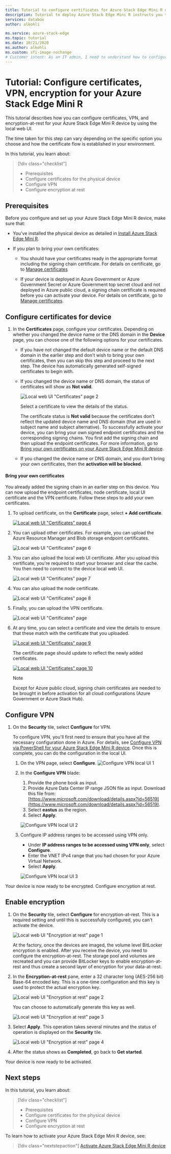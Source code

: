 ```yaml
---
title: Tutorial to configure certificates for Azure Stack Edge Mini R device in Azure portal | Microsoft Docs
description: Tutorial to deploy Azure Stack Edge Mini R instructs you to configure certificates on your physical device.
services: databox
author: alkohli

ms.service: azure-stack-edge
ms.topic: tutorial
ms.date: 10/21/2020
ms.author: alkohli
ms.custom: sfi-image-nochange
# Customer intent: As an IT admin, I need to understand how to configure certificates for Azure Stack Edge Mini R  so I can use it to transfer data to Azure. 
---
```

# Tutorial: Configure certificates, VPN, encryption for your Azure Stack Edge Mini R

This tutorial describes how you can configure certificates, VPN, and encryption-at-rest for your Azure Stack Edge Mini R device by using the local web UI.

The time taken for this step can vary depending on the specific option you choose and how the certificate flow is established in your environment.

In this tutorial, you learn about:

> [!div class="checklist"]
>
> * Prerequisites
> * Configure certificates for the physical device
> * Configure VPN
> * Configure encryption at rest

## Prerequisites

Before you configure and set up your Azure Stack Edge Mini R device, make sure that:

* You've installed the physical device as detailed in [Install Azure Stack Edge Mini R](azure-stack-edge-mini-r-deploy-install.md).

* If you plan to bring your own certificates:
    - You should have your certificates ready in the appropriate format including the signing chain certificate. For details on certificate, go to [Manage certificates](azure-stack-edge-gpu-manage-certificates.md)

    - If your device is deployed in Azure Government or Azure Government Secret or Azure Government top secret cloud and not deployed in Azure public cloud, a signing chain certificate is required before you can activate your device. 
    For details on certificate, go to [Manage certificates](azure-stack-edge-gpu-manage-certificates.md).


## Configure certificates for device

1. In the **Certificates** page, configure your certificates. Depending on whether you changed the device name or the DNS domain in the **Device** page, you can choose one of the following options for your certificates.

    - If you have not changed the default device name or the default DNS domain in the earlier step and don't wish to bring your own certificates, then you can skip this step and proceed to the next step. The device has automatically generated self-signed certificates to begin with. 

       <!-- ![Local web UI "Certificates" page](./media/azure-stack-edge-mini-r-deploy-configure-certificates-vpn-encryption/certificate-1.png)-->

    - If you changed the device name or DNS domain, the status of certificates will show as **Not valid**. 

        ![Local web UI "Certificates" page 2](./media/azure-stack-edge-mini-r-deploy-configure-certificates-vpn-encryption/certificate-2.png)    

        Select a certificate to view the details of the status.

        <!--![Local web UI "Certificates" page 3](./media/azure-stack-edge-gpu-deploy-configure-certificates/generate-certificate-1a.png)-->  

        The certificate status is **Not valid** because the certificates don't reflect the updated device name and DNS domain (that are used in subject name and subject alternative). To successfully activate your device, you can bring your own signed endpoint certificates and the corresponding signing chains. You first add the signing chain and then upload the endpoint certificates. For more information, go to [Bring your own certificates on your Azure Stack Edge Mini R device](#bring-your-own-certificates).


    - If you changed the device name or DNS domain, and you don't bring your own certificates, then the **activation will be blocked**.


#### Bring your own certificates

You already added the signing chain in an earlier step on this device. You can now upload the endpoint certificates, node certificate, local UI certificate and the VPN certificate. Follow these steps to add your own certificates.

1. To upload certificate, on the **Certificate** page, select **+ Add certificate**.

    [![Local web UI "Certificates" page 4](./media/azure-stack-edge-mini-r-deploy-configure-certificates-vpn-encryption/add-certificate-1.png)](./media/azure-stack-edge-mini-r-deploy-configure-certificates-vpn-encryption/add-certificate-1.png#lightbox)


1. You can upload other certificates. For example, you can upload the Azure Resource Manager and Blob storage endpoint certificates.

    ![Local web UI "Certificates" page 6](./media/azure-stack-edge-mini-r-deploy-configure-certificates-vpn-encryption/add-certificate-3.png)

1. You can also upload the local web UI certificate. After you upload this certificate, you're required to start your browser and clear the cache. You then need to connect to the device local web UI.  

    ![Local web UI "Certificates" page 7](./media/azure-stack-edge-mini-r-deploy-configure-certificates-vpn-encryption/add-certificate-4.png)

1. You can also upload the node certificate.


    ![Local web UI "Certificates" page 8](./media/azure-stack-edge-mini-r-deploy-configure-certificates-vpn-encryption/add-certificate-5.png)

1. Finally, you can upload the VPN certificate.
        
    ![Local web UI "Certificates" page](./media/azure-stack-edge-mini-r-deploy-configure-certificates-vpn-encryption/add-certificate-6.png)

1. At any time, you can select a certificate and view the details to ensure that these match with the certificate that you uploaded.

    [![Local web UI "Certificates" page 9](./media/azure-stack-edge-mini-r-deploy-configure-certificates-vpn-encryption/add-certificate-7.png)](./media/azure-stack-edge-mini-r-deploy-configure-certificates-vpn-encryption/add-certificate-7.png#lightbox)

    The certificate page should update to reflect the newly added certificates.

    [![Local web UI "Certificates" page 10](./media/azure-stack-edge-mini-r-deploy-configure-certificates-vpn-encryption/add-certificate-8.png)](./media/azure-stack-edge-mini-r-deploy-configure-certificates-vpn-encryption/add-certificate-8.png#lightbox)  

    > [!NOTE]
    > Except for Azure public cloud, signing chain certificates are needed to be brought in before activation for all cloud configurations (Azure Government or Azure Stack Hub).


## Configure VPN

1. On the **Security** tile, select **Configure** for VPN. 

    To configure VPN, you'll first need to ensure that you have all the necessary configuration done in Azure. For details, see [Configure VPN via PowerShell for your Azure Stack Edge Mini R device](azure-stack-edge-placeholder.md). Once this is complete, you can do the configuration in the local UI.
    
    1. On the VPN page, select **Configure**.
        ![Configure VPN local UI 1](./media/azure-stack-edge-mini-r-deploy-configure-certificates-vpn-encryption/configure-vpn-1.png)

    1. In the **Configure VPN** blade:

        1. Provide the phone book as input.
        2. Provide Azure Data Center IP range JSON file as input. Download this file from: [https://www.microsoft.com/download/details.aspx?id=56519](https://www.microsoft.com/download/details.aspx?id=56519).
        3. Select **eastus** as the region.
        4. Select **Apply**.

        ![Configure VPN local UI 2](./media/azure-stack-edge-mini-r-deploy-configure-certificates-vpn-encryption/configure-vpn-2.png)
    
    1. Configure IP address ranges to be accessed using VPN only. 
    
        - Under **IP address ranges to be accessed using VPN only**, select **Configure**.
        - Enter the VNET IPv4 range that you had chosen for your Azure Virtual Network.
        - Select **Apply**.
    
        ![Configure VPN local UI 3](./media/azure-stack-edge-mini-r-deploy-configure-certificates-vpn-encryption/configure-vpn-3.png)

Your device is now ready to be encrypted. Configure encryption at rest.


## Enable encryption

1. On the **Security** tile, select **Configure** for encryption-at-rest. This is a required setting and until this is successfully configured, you can't activate the device. 

    ![Local web UI "Encryption at rest" page 1](./media/azure-stack-edge-mini-r-deploy-configure-certificates-vpn-encryption/encryption-at-rest-1.png)

    At the factory, once the devices are imaged, the volume level BitLocker encryption is enabled. After you receive the device, you need to configure the encryption-at-rest. The storage pool and volumes are recreated and you can provide BitLocker keys to enable encryption-at-rest and thus create a second layer of encryption for your data-at-rest.

1. In the **Encryption-at-rest** pane, enter a 32 character long (AES-256 bit) Base-64 encoded key. This is a one-time configuration and this key is used to protect the actual encryption key. 

    ![Local web UI "Encryption at rest" page 2](./media/azure-stack-edge-mini-r-deploy-configure-certificates-vpn-encryption/encryption-at-rest-2.png)

    You can choose to automatically generate this key as well.

    ![Local web UI "Encryption at rest" page 3](./media/azure-stack-edge-mini-r-deploy-configure-certificates-vpn-encryption/encryption-at-rest-3.png)

1. Select **Apply**. This operation takes several minutes and the status of operation is displayed on the **Security** tile.

    ![Local web UI "Encryption at rest" page 4](./media/azure-stack-edge-mini-r-deploy-configure-certificates-vpn-encryption/encryption-at-rest-3.png)

1. After the status shows as **Completed**, go back to **Get started**.

Your device is now ready to be activated.

## Next steps

In this tutorial, you learn about:

> [!div class="checklist"]
>
> * Prerequisites
> * Configure certificates for the physical device
> * Configure VPN
> * Configure encryption at rest

To learn how to activate your Azure Stack Edge Mini R device, see:

> [!div class="nextstepaction"]
> [Activate Azure Stack Edge Mini R device](./azure-stack-edge-mini-r-deploy-activate.md)
